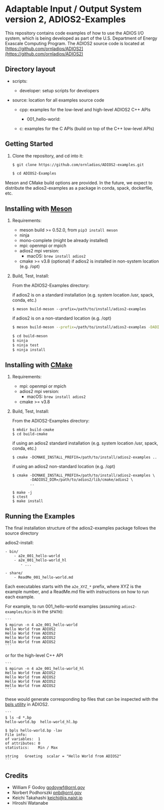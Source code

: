 
# Adaptable Input / Output System version 2, ADIOS2-Examples
This repository contains code examples of how to use the ADIOS I/O system, which is being developed as part of the
U.S. Department of Energy Exascale Computing Program.
The ADIOS2 source code is located at 
[https://github.com/ornladios/ADIOS2](https://github.com/ornladios/ADIOS2)


## Directory layout

* scripts:
    
    - developer: setup scripts for developers

* source: location for all examples source code 
	
	- cpp: examples for the low-level and high-level ADIOS2 C++ APIs
	
		- 001_hello-world:
		
	- c: examples for the C APIs (build on top of the C++ low-level APIs)
	
	
## Getting Started

1. Clone the repository, and cd into it:

    ```bash
    $ git clone https://github.com/ornladios/ADIOS2-examples.git
    ```

    ```bash
    $ cd ADIOS2-Examples
    ```

Meson and CMake build options are provided. In the future, we expect to distribute the adios2-examples as a package in conda, spack, dockerfile, etc.


## Installing with [Meson](https://mesonbuild.com/)

1. Requirements:

     - meson build >= 0.52.0, from `pip3 install meson` 
	- ninja
	- mono-complete (might be already installed)
	- mpi: openmpi or mpich
	- adios2 mpi version: 
		- macOS: `brew install adios2`
	- cmake >= v3.8 (optional) if adios2 is installed in non-system location (e.g. /opt)


2. Build, Test, Install:

    From the ADIOS2-Examples directory:
    
    if adios2 is on a standard installation (e.g. system location /usr, spack, conda, etc.) 
    
    ```
    $ meson build-meson --prefix=/path/to/install/adios2-examples
    ```
    
    if adios2 is on a non-standard location (e.g. /opt)
    
    ```bash
    $ meson build-meson --prefix=/path/to/install/adios2-examples -DADIOS2_DIR=/path/to/adios2/lib/cmake/adios2
    ```
    
    ```bash
    $ cd build-meson
    $ ninja
    $ ninja test
    $ ninja install
    ``` 		

## Installing with [CMake](https://cmake.org/)

1. Requirements:

	- mpi: openmpi or mpich
	- adios2 mpi version: 
		- macOS: `brew install adios2`
	- cmake >= v3.8

2. Build, Test, Install:

    From the ADIOS2-Examples directory:
	
    ```
    $ mkdir build-cmake
    $ cd build-cmake
    ```
    
    if using an adios2 standard installation (e.g. system location /usr, spack, conda, etc.) 
    
    ```
    $ cmake -DCMAKE_INSTALL_PREFIX=/path/to/install/adios2-examples ..
    ```
    
    if using an adios2 non-standard location (e.g. /opt)
    
    ```
    $ cmake -DCMAKE_INSTALL_PREFIX=/path/to/install/adios2-examples \
            -DADIOS2_DIR=/path/to/adios2/lib/cmake/adios2 \
            ..
    ```
    
    ```
    $ make -j
    $ ctest
    $ make install
    ```

## Running the Examples

   The final installation structure of the adios2-examples package follows the source directory
   
   adios2-install:
   
    - bin/
        - a2e_001_hello-world
        - a2e_001_hello-world_hl
    	   - ...
    	
    - share/
        - ReadMe_001_hello-world.md
        
   Each executables starts with the `a2e_XYZ_*` prefix, where XYZ is the example number, 
   and a ReadMe.md file with instructions on how to run each example.
   
   For example, to run 001_hello-world examples (assuming `adios2-examples/bin` is in the `$PATH`):
   
    ```
    $ mpirun -n 4 a2e_001_hello-world
    Hello World from ADIOS2
    Hello World from ADIOS2
    Hello World from ADIOS2
    Hello World from ADIOS2
    ```
    
   or for the high-level C++ API
    
    ```
    $ mpirun -n 4 a2e_001_hello-world_hl
    Hello World from ADIOS2
    Hello World from ADIOS2
    Hello World from ADIOS2
    Hello World from ADIOS2
    ```   
   
   these would generate corresponding bp files that can be inspected with the [bpls utility](https://adios2.readthedocs.io/en/latest/ecosystem/utilities.html#bpls-inspecting-data) in ADIOS2.
   
    ```
    $ ls -d *.bp
    hello-world.bp  hello-world_hl.bp
    
    $ bpls hello-world.bp -lav
    File info:
    of variables:  1
    of attributes: 0
    statistics:    Min / Max
    
    string   Greeting  scalar = "Hello World from ADIOS2"
    ```

## Credits

* William F Godoy godoywf@ornl.gov
* Norbert Podhorszki pnb@ornl.gov
* Keichi Takahashi keichi@is.naist.jp
* Hiroshi Watanabe
